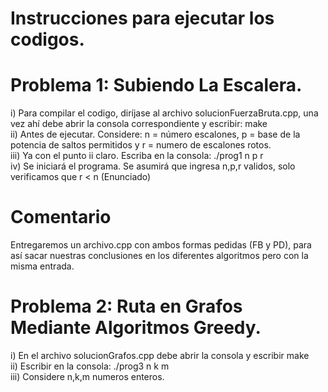 # Instrucciones para ejecutar los codigos.

# Problema 1: Subiendo La Escalera.  
i) Para compilar el codigo, diríjase al archivo solucionFuerzaBruta.cpp, una vez ahí debe abrir la consola correspondiente y escribir: make   
ii) Antes de ejecutar. Considere: n = número escalones, p = base de la potencia de saltos permitidos y r = numero de escalones rotos.   
iii) Ya con el punto ii claro. Escriba en la consola: ./prog1 n p r  
iv) Se iniciará el programa. Se asumirá que ingresa n,p,r validos, solo verificamos que r < n (Enunciado)  
# Comentario   
Entregaremos un archivo.cpp con ambos formas pedidas (FB y PD), para así sacar nuestras conclusiones en los diferentes algoritmos pero con la misma entrada.  

# Problema 2: Ruta en Grafos Mediante Algoritmos Greedy.  

i) En el archivo solucionGrafos.cpp debe abrir la consola y escribir make  
ii) Escribir en la consola: ./prog3 n k m  
iii) Considere n,k,m numeros enteros.  
  
 
 
